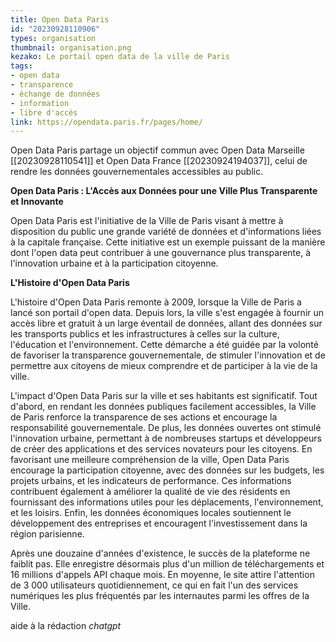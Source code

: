 ```yaml
---
title: Open Data Paris
id: "20230928110906"
types: organisation
thumbnail: organisation.png
kezako: Le portail open data de la ville de Paris
tags:
- open data
- transparence
- échange de données
- information
- libre d'accés
link: https://opendata.paris.fr/pages/home/
---
```

Open Data Paris partage un objectif commun avec Open Data Marseille [[20230928110541]] et Open Data France [[20230924194037]], celui de rendre les données gouvernementales accessibles au public.

**Open Data Paris : L'Accès aux Données pour une Ville Plus Transparente et Innovante**

Open Data Paris est l'initiative de la Ville de Paris visant à mettre à disposition du public une grande variété de données et d'informations liées à la capitale française. Cette initiative est un exemple puissant de la manière dont l'open data peut contribuer à une gouvernance plus transparente, à l'innovation urbaine et à la participation citoyenne. 

**L'Histoire d'Open Data Paris**

L'histoire d'Open Data Paris remonte à 2009, lorsque la Ville de Paris a lancé son portail d'open data. Depuis lors, la ville s'est engagée à fournir un accès libre et gratuit à un large éventail de données, allant des données sur les transports publics et les infrastructures à celles sur la culture, l'éducation et l'environnement. Cette démarche a été guidée par la volonté de favoriser la transparence gouvernementale, de stimuler l'innovation et de permettre aux citoyens de mieux comprendre et de participer à la vie de la ville.

L'impact d'Open Data Paris sur la ville et ses habitants est significatif. Tout d'abord, en rendant les données publiques facilement accessibles, la Ville de Paris renforce la transparence de ses actions et encourage la responsabilité gouvernementale. De plus, les données ouvertes ont stimulé l'innovation urbaine, permettant à de nombreuses startups et développeurs de créer des applications et des services novateurs pour les citoyens. En favorisant une meilleure compréhension de la ville, Open Data Paris encourage la participation citoyenne, avec des données sur les budgets, les projets urbains, et les indicateurs de performance. Ces informations contribuent également à améliorer la qualité de vie des résidents en fournissant des informations utiles pour les déplacements, l'environnement, et les loisirs. Enfin, les données économiques locales soutiennent le développement des entreprises et encouragent l'investissement dans la région parisienne.

Après une douzaine d'années d'existence, le succès de la plateforme ne faiblit pas. Elle enregistre désormais plus d'un million de téléchargements et 16 millions d'appels API chaque mois. En moyenne, le site attire l'attention de 3 000 utilisateurs quotidiennement, ce qui en fait l'un des services numériques les plus fréquentés par les internautes parmi les offres de la Ville.

aide à la rédaction *chatgpt*